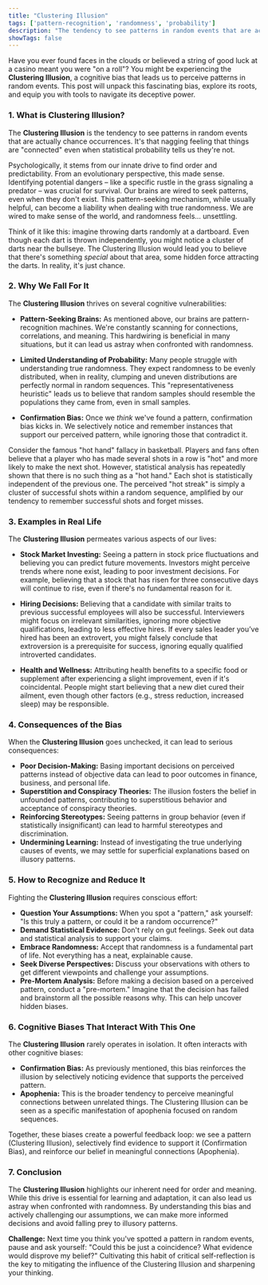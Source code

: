 ```yaml
---
title: "Clustering Illusion"
tags: ['pattern-recognition', 'randomness', 'probability']
description: "The tendency to see patterns in random events that are actually chance occurrences."
showTags: false
---
```



Have you ever found faces in the clouds or believed a string of good luck at a casino meant you were "on a roll"? You might be experiencing the **Clustering Illusion**, a cognitive bias that leads us to perceive patterns in random events. This post will unpack this fascinating bias, explore its roots, and equip you with tools to navigate its deceptive power.

### 1. What is Clustering Illusion?

The **Clustering Illusion** is the tendency to see patterns in random events that are actually chance occurrences. It's that nagging feeling that things are "connected" even when statistical probability tells us they're not.

Psychologically, it stems from our innate drive to find order and predictability. From an evolutionary perspective, this made sense. Identifying potential dangers – like a specific rustle in the grass signaling a predator – was crucial for survival. Our brains are wired to seek patterns, even when they don't exist. This pattern-seeking mechanism, while usually helpful, can become a liability when dealing with true randomness. We are wired to make sense of the world, and randomness feels… unsettling.

Think of it like this: imagine throwing darts randomly at a dartboard. Even though each dart is thrown independently, you might notice a cluster of darts near the bullseye. The Clustering Illusion would lead you to believe that there's something *special* about that area, some hidden force attracting the darts. In reality, it's just chance.

### 2. Why We Fall For It

The **Clustering Illusion** thrives on several cognitive vulnerabilities:

*   **Pattern-Seeking Brains:** As mentioned above, our brains are pattern-recognition machines. We're constantly scanning for connections, correlations, and meaning. This hardwiring is beneficial in many situations, but it can lead us astray when confronted with randomness.

*   **Limited Understanding of Probability:** Many people struggle with understanding true randomness. They expect randomness to be evenly distributed, when in reality, clumping and uneven distributions are perfectly normal in random sequences. This "representativeness heuristic" leads us to believe that random samples should resemble the populations they came from, even in small samples.

*   **Confirmation Bias:** Once we *think* we've found a pattern, confirmation bias kicks in. We selectively notice and remember instances that support our perceived pattern, while ignoring those that contradict it.

Consider the famous "hot hand" fallacy in basketball. Players and fans often believe that a player who has made several shots in a row is "hot" and more likely to make the next shot. However, statistical analysis has repeatedly shown that there is no such thing as a "hot hand." Each shot is statistically independent of the previous one. The perceived "hot streak" is simply a cluster of successful shots within a random sequence, amplified by our tendency to remember successful shots and forget misses.

### 3. Examples in Real Life

The **Clustering Illusion** permeates various aspects of our lives:

*   **Stock Market Investing:** Seeing a pattern in stock price fluctuations and believing you can predict future movements. Investors might perceive trends where none exist, leading to poor investment decisions. For example, believing that a stock that has risen for three consecutive days will continue to rise, even if there's no fundamental reason for it.

*   **Hiring Decisions:** Believing that a candidate with similar traits to previous successful employees will also be successful. Interviewers might focus on irrelevant similarities, ignoring more objective qualifications, leading to less effective hires. If every sales leader you’ve hired has been an extrovert, you might falsely conclude that extroversion is a prerequisite for success, ignoring equally qualified introverted candidates.

*   **Health and Wellness:** Attributing health benefits to a specific food or supplement after experiencing a slight improvement, even if it's coincidental. People might start believing that a new diet cured their ailment, even though other factors (e.g., stress reduction, increased sleep) may be responsible.

### 4. Consequences of the Bias

When the **Clustering Illusion** goes unchecked, it can lead to serious consequences:

*   **Poor Decision-Making:** Basing important decisions on perceived patterns instead of objective data can lead to poor outcomes in finance, business, and personal life.
*   **Superstition and Conspiracy Theories:** The illusion fosters the belief in unfounded patterns, contributing to superstitious behavior and acceptance of conspiracy theories.
*   **Reinforcing Stereotypes:** Seeing patterns in group behavior (even if statistically insignificant) can lead to harmful stereotypes and discrimination.
*   **Undermining Learning:** Instead of investigating the true underlying causes of events, we may settle for superficial explanations based on illusory patterns.

### 5. How to Recognize and Reduce It

Fighting the **Clustering Illusion** requires conscious effort:

*   **Question Your Assumptions:** When you spot a "pattern," ask yourself: "Is this truly a pattern, or could it be a random occurrence?"
*   **Demand Statistical Evidence:** Don't rely on gut feelings. Seek out data and statistical analysis to support your claims.
*   **Embrace Randomness:** Accept that randomness is a fundamental part of life. Not everything has a neat, explainable cause.
*   **Seek Diverse Perspectives:** Discuss your observations with others to get different viewpoints and challenge your assumptions.
*   **Pre-Mortem Analysis:** Before making a decision based on a perceived pattern, conduct a "pre-mortem." Imagine that the decision has failed and brainstorm all the possible reasons why. This can help uncover hidden biases.

### 6. Cognitive Biases That Interact With This One

The **Clustering Illusion** rarely operates in isolation. It often interacts with other cognitive biases:

*   **Confirmation Bias:** As previously mentioned, this bias reinforces the illusion by selectively noticing evidence that supports the perceived pattern.
*   **Apophenia:** This is the broader tendency to perceive meaningful connections between unrelated things. The Clustering Illusion can be seen as a specific manifestation of apophenia focused on random sequences.

Together, these biases create a powerful feedback loop: we see a pattern (Clustering Illusion), selectively find evidence to support it (Confirmation Bias), and reinforce our belief in meaningful connections (Apophenia).

### 7. Conclusion

The **Clustering Illusion** highlights our inherent need for order and meaning. While this drive is essential for learning and adaptation, it can also lead us astray when confronted with randomness. By understanding this bias and actively challenging our assumptions, we can make more informed decisions and avoid falling prey to illusory patterns.

**Challenge:** Next time you think you've spotted a pattern in random events, pause and ask yourself: "Could this be just a coincidence? What evidence would disprove my belief?" Cultivating this habit of critical self-reflection is the key to mitigating the influence of the Clustering Illusion and sharpening your thinking.

